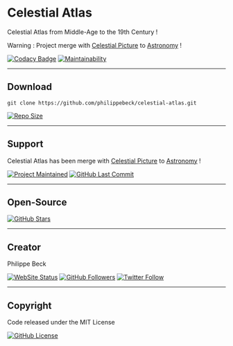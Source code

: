 # Celestial Atlas

Celestial Atlas from Middle-Age to the 19th Century !

Warning : Project merge with [Celestial Picture](https://github.com/philippebeck/celestial-picture) to [Astronomy](https://github.com/philippebeck/astronomy) !

[![Codacy Badge](https://app.codacy.com/project/badge/Grade/61f3f0d91e644441b12b6cfa2f7cdafe)](https://www.codacy.com/manual/philippebeck/celestial-atlas?utm_source=github.com&amp;utm_medium=referral&amp;utm_content=philippebeck/celestial-atlas&amp;utm_campaign=Badge_Grade)
[![Maintainability](https://api.codeclimate.com/v1/badges/fe4b3f0abda4a349e31b/maintainability)](https://codeclimate.com/github/philippebeck/celestial-atlas/maintainability)

---

## Download

`git clone https://github.com/philippebeck/celestial-atlas.git`  
  
[![Repo Size](https://img.shields.io/github/repo-size/philippebeck/celestial-atlas.svg?label=Repo+Size)](https://github.com/philippebeck/celestial-atlas/tree/master)

---

## Support

Celestial Atlas has been merge with [Celestial Picture](https://github.com/philippebeck/celestial-picture) to [Astronomy](https://github.com/philippebeck/astronomy) !

[![Project Maintained](https://img.shields.io/maintenance/no/2020.svg?label=Maintained)](https://github.com/philippebeck/celestial-atlas)
[![GitHub Last Commit](https://img.shields.io/github/last-commit/philippebeck/celestial-atlas.svg?label=Last+Commit)](https://github.com/philippebeck/celestial-atlas/commits/master)

---

## Open-Source

[![GitHub Stars](https://img.shields.io/github/stars/philippebeck/celestial-atlas.svg?label=GitHub+:+CelestialAtlas+|+Stars)](https://github.com/philippebeck/portfolio)

---

## Creator

Philippe Beck

[![WebSite Status](https://img.shields.io/website-up-down-green-red/https/philippebeck.net.svg?label=https://philippebeck.net)](https://philippebeck.net)
[![GitHub Followers](https://img.shields.io/github/followers/philippebeck.svg?label=GitHub+:+philippebeck+|+Followers)](https://github.com/philippebeck)
[![Twitter Follow](https://badgen.net/twitter/follow/philippepjbeck)](https://twitter.com/philippepjbeck)

---

## Copyright

Code released under the MIT License

[![GitHub License](https://img.shields.io/github/license/philippebeck/celestial-atlas.svg?label=License)](https://github.com/philippebeck/celestial-atlas/blob/master/LICENSE)